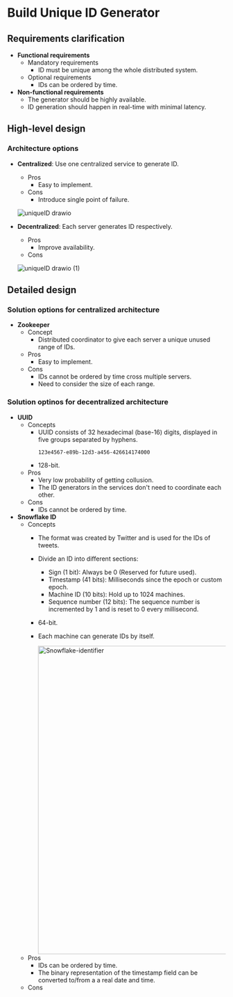 # Build Unique ID Generator

## Requirements clarification
- **Functional requirements**
   - Mandatory requirements
      - ID must be unique among the whole distributed system.
   - Optional requirements
      - IDs can be ordered by time.
- **Non-functional requirements**
   - The generator should be highly available.
   - ID generation should happen in real-time with minimal latency.
   
## High-level design
### Architecture options
- **Centralized**: Use one centralized service to generate ID.
   - Pros
      - Easy to implement.
   - Cons
      - Introduce single point of failure.

  ![uniqueID drawio](https://user-images.githubusercontent.com/8989447/158303619-8472b8a4-74b0-4da7-9132-de96b1a89a30.png)
- **Decentralized**: Each server generates ID respectively.
   - Pros
      - Improve availability.
   - Cons
  
  ![uniqueID drawio (1)](https://user-images.githubusercontent.com/8989447/158303949-72981c78-a56f-460f-b024-d1d9f039e6e8.png)

## Detailed design
### Solution options for centralized architecture
- **Zookeeper**
   - Concept
      - Distributed coordinator to give each server a unique unused range of IDs.
   - Pros
      - Easy to implement.
   - Cons
      - IDs cannot be ordered by time cross multiple servers.
      - Need to consider the size of each range.

### Solution optinos for decentralized architecture
- **UUID**
   - Concepts
      - UUID consists of 32 hexadecimal (base-16) digits, displayed in five groups separated by hyphens.
        ```
        123e4567-e89b-12d3-a456-426614174000
        ```
      - 128-bit.
   - Pros
      - Very low probability of getting collusion.
      - The ID generators in the services don't need to coordinate each other.
   - Cons
      - IDs cannot be ordered by time.
- **Snowflake ID**
   - Concepts
      - The format was created by Twitter and is used for the IDs of tweets.
      - Divide an ID into different sections:
         - Sign (1 bit): Always be 0 (Reserved for future used).
         - Timestamp (41 bits): Milliseconds since the epoch or custom epoch.
         - Machine ID (10 bits): Hold up to 1024 machines.
         - Sequence number (12 bits): The sequence number is incremented by 1 and is reset to 0 every millisecond.
      -  64-bit.
      - Each machine can generate IDs by itself.

        <img width="709" alt="Snowflake-identifier" src="https://user-images.githubusercontent.com/8989447/158496043-0a8c6bf4-b991-47da-adb4-d884014d0054.png">
   - Pros
     - IDs can be ordered by time.
     - The binary representation of the timestamp field can be converted to/from a a real date and time.
   - Cons
